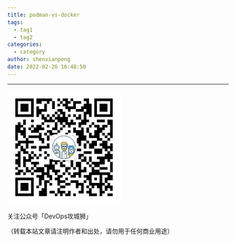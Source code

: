 ```yaml
---
title: podman-vs-docker
tags:
  - tag1
  - tag2
categories:
  - category
author: shenxianpeng
date: 2022-02-26 16:48:50
---
```



---

![ ](https://github.com/shenxianpeng/shenxianpeng.github.io/blob/master/about/index/qrcode.jpg?raw=true)

关注公众号「DevOps攻城狮」

（转载本站文章请注明作者和出处，请勿用于任何商业用途）
